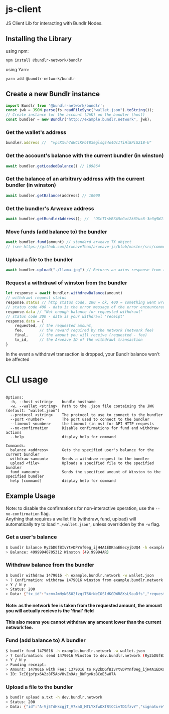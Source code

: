 # js-client
JS Client Lib for interacting with Bundlr Nodes.
## Installing the Library
using npm:

```npm install @bundlr-network/bundlr```

using Yarn:

```yarn add @bundlr-network/bundlr```

## Create a new Bundlr instance

```ts
import Bundlr from '@bundlr-network/bundlr';
const jwk = JSON.parse(fs.readFileSync("wallet.json").toString());
// Create instance for the account (JWK) on the bundler (host)
const bundler = new Bundlr("http://example.bundlr.network", jwk);
```

### Get the wallet's address
 
```ts
bundler.address //  "vpcXXvh7dHCiKPot8Xeglsqz4o4OcITiHl8PiG21B-U"
```

### Get the account's balance with the current bundler (in winston)
```ts
await bundler.getLoadedBalance() // 109864
```

### Get the balance of an arbitrary address with the current bundler (in winston)

```ts
await bundler.getBalance(address) // 10000 
```
### Get the bundler's Arweave address

```ts
await bundler.getBundlerAddress(); //  "OXcT1sVRSA5eGwt2k6Yuz8-3e3g9WJi5uSE99CWqsBs"
```

### Move funds (add balance to) the bundler

```ts
await bundler.fund(amount) // standard arweave TX object 
// (see https://github.com/ArweaveTeam/arweave-js/blob/master/src/common/lib/transaction.ts )
```

### Upload a file to the bundler

```ts
await bundler.upload("./llama.jpg") // Returns an axios response from the gateway
```

### Request a withdrawl of <amount> winston from the bundler

```ts
let response = await bundler.withdrawBalance(amount)
// withdrawl request status
response.status // http status code, 200 = ok, 400 = something went wrong
// status code 400 - data is the error message of the error encountered by the bundler
response.data // "Not enough balance for requested withdrawl"
// status code 200 - data is your withdrawl 'receipt'
response.data = {
    requested, // the requested amount,
    fee,       // the reward required by the network (network fee)
    final,     // the amount you will receive (requested - fee)
    tx_id,     // the Arweave ID of the withdrawl transaction
}
```
In the event a withdrawl transaction is dropped, your Bundlr balance won't be affected
# CLI usage
```Usage: bundlr [options] [command]

Options:
  -h, --host <string>    bundle hostname
  -w, --wallet <string>  Path to the .json file containing the JWK (default: "wallet.json")
  --protocol <string>    The protocol to use to connect to the bundler
  --port <number>        The port used to connect to the bundler
  --timeout <number>     the timeout (in ms) for API HTTP requests
  --no-confirmation      Disable confirmations for fund and withdraw actions
  --help                 display help for command

Commands:
  balance <address>      Gets the specified user's balance for the current bundler
  withdraw <amount>      Sends a withdraw request to the bundler
  upload <file>          Uploads a specified file to the specified bundler
  fund <amount>          Sends the specified amount of Winston to the specified bundler
  help [command]         display help for command
```
## Example Usage
 Note: to disable the confirmations for non-interactive operation, use the `--no-confirmation` flag. \
 Anything that requires a wallet file (withdraw, fund, upload) will automatically try to load `"./wallet.json"`, unless overridden by the `-w` flag.

 ### Get a user's balance
 
```sh
$ bundlr balance Ry2bDGfBIvYtvDPYnf0eg_ijH4A1EDKaaEEecyjbUQ4 -h example.bundlr.network
> Balance: 49999940705312 Winston (49.99994AR)
```
 
### Withdraw balance from the bundler
 
```sh
$ bundlr withdraw 1479016 -h example.bundlr.network -w wallet.json
> ? Confirmation: withdraw 1479016 winston from example.bundlr.network (Ry2bDGfBIvYtvDPYnf0eg_ijH4A1EDKaaEEecyjbUQ4)?
> Y / N y
> Status: 200 
> Data: {"tx_id":"xcmxJmHyNS502fzqiT66rNeIOSldKGDWR8XsL9auDfs","requested":1479016,"fee":1379016,"final":100000}
```
 #### Note: as the network fee is taken from the requested amount, the amount you will actually recieve is the 'final' field
 #### This also means you cannot withdraw any amount lower than the current network fee.
 
### Fund (add balance to) A bundler

```sh
$ bundlr fund 1479016 -h example.bundlr.network -w wallet.json
> ? Confirmation: send 1479016 Winston to dev.bundlr.network (Ry2bDGfBIvYtvDPYnf0eg_ijH4A1EDKaaEEecyjbUQ4)?
> Y / N y
> Funding receipt: 
> Amount: 1479016 with Fee: 1379016 to Ry2bDGfBIvYtvDPYnf0eg_ijH4A1EDKaaEEecyjbUQ4 
> ID: 7cI6jpfpx6A2z8F5AoVHvZn9Az_BWPgvKzBCoE5w07A
```
 
 ### Upload a file to the bundler
 
```sh
$ bundlr upload a.txt -h dev.bundlr.network
> Status: 200 
> Data: {"id":"A-Vj5TdHkcgjT_V7xnO_MTLYXfwKXfRtCCivTD1fzvY","signature":"c...NqDQ","block":794646}
```
 
